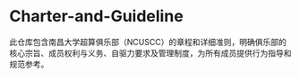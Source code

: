# Charter-and-Guideline
此仓库包含南昌大学超算俱乐部（NCUSCC）的章程和详细准则，明确俱乐部的核心宗旨、成员权利与义务、自驱力要求及管理制度，为所有成员提供行为指导和规范参考。
